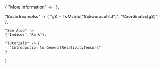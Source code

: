 {
  "More Information" -> {
  },

  "Basic Examples" -> {
    "gS = ToMetric[\"Schwarzschild\"]",
    "Coordinates[gS]"
    },

    "See Also" ->
    {"Indices","Rank"},

    "Tutorials" -> {
      "Introduction to GeneralRelativityTensors"
    }

}

